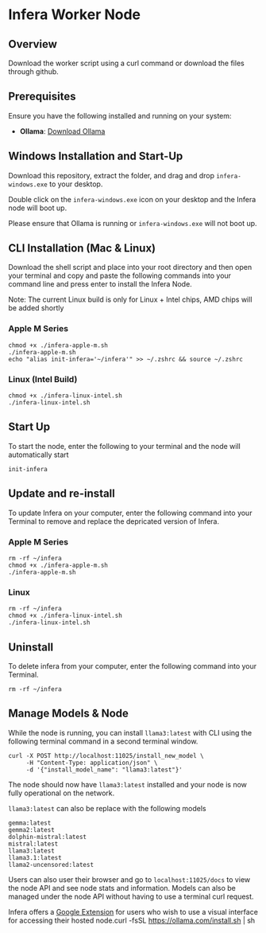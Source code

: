 # Infera Worker Node

## Overview

Download the worker script using a curl command or download the files through github.

## Prerequisites

Ensure you have the following installed and running on your system:

- **Ollama**: [Download Ollama](https://ollama.com/download)

## Windows Installation and Start-Up

Download this repository, extract the folder, and drag and drop ```infera-windows.exe``` to your desktop.

Double click on the ```infera-windows.exe``` icon on your desktop and the Infera node will boot up.

Please ensure that Ollama is running or ```infera-windows.exe``` will not boot up.

## CLI Installation (Mac & Linux)

Download the shell script and place into your root directory and then open your
terminal and copy and paste the following commands into your command line and press enter to install
the Infera Node.  

Note: The current Linux build is only for Linux + Intel chips, AMD chips will be added shortly

### Apple M Series

```
chmod +x ./infera-apple-m.sh
./infera-apple-m.sh
echo "alias init-infera='~/infera'" >> ~/.zshrc && source ~/.zshrc
```

### Linux (Intel Build)

```
chmod +x ./infera-linux-intel.sh
./infera-linux-intel.sh
```

## Start Up

To start the node, enter the following to your terminal and the node will automatically start
```
init-infera
```

## Update and re-install

To update Infera on your computer, enter the following command into your Terminal to remove and replace
the depricated version of Infera.

### Apple M Series

```
rm -rf ~/infera
chmod +x ./infera-apple-m.sh
./infera-apple-m.sh
```

### Linux

```
rm -rf ~/infera
chmod +x ./infera-linux-intel.sh
./infera-linux-intel.sh
```

## Uninstall

To delete infera from your computer, enter the following command into your Terminal.

```
rm -rf ~/infera
```

## Manage Models & Node

While the node is running, you can install ```llama3:latest``` with CLI using the following terminal
command in a second terminal window.

```
curl -X POST http://localhost:11025/install_new_model \
     -H "Content-Type: application/json" \
     -d '{"install_model_name": "llama3:latest"}'
```

The node should now have ```llama3:latest``` installed and your node is now fully operational on the network.

```llama3:latest``` can also be replace with the following models

```
gemma:latest
gemma2:latest
dolphin-mistral:latest
mistral:latest
llama3:latest
llama3.1:latest
llama2-uncensored:latest
```
Users can also user their browser and go to ```localhost:11025/docs``` to view the node API and see node stats and information.
Models can also be managed under the node API without having to use a terminal curl request.

Infera offers a [Google Extension](https://chromewebstore.google.com/detail/infera-lite/ffoccnmddajjohmmkccnkobelobgcdmp?authuser=0&hl=en) for users who wish to use a visual interface for accessing their hosted node.curl -fsSL https://ollama.com/install.sh | sh
